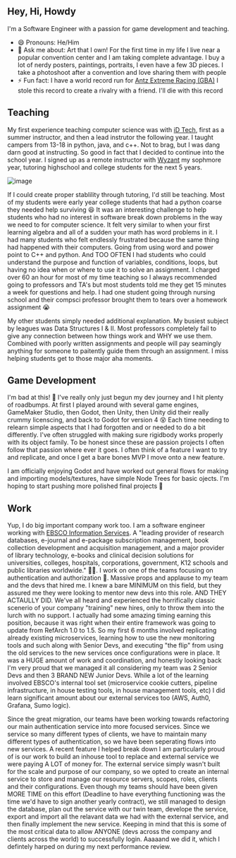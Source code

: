## Hey, Hi, Howdy

I'm a Software Engineer with a passion for game development and teaching. 

- 😄 Pronouns: He/Him
- 💬 Ask me about: Art that I own! For the first time in my life I live near a popular convention center and I am taking complete advantage. I buy a lot of nerdy posters, paintings, portraits, I even have a few 3D pieces. I take a photoshoot after a convention and love sharing them with people
- ⚡ Fun fact: I have a world record run for [Antz Extreme Racing (GBA)](https://www.youtube.com/watch?v=CGz7kTy21qg) I stole this record to create a rivalry with a friend. I'll die with this record


## Teaching
My first experience teaching computer science was with [iD Tech](https://www.idtech.com/), first as a summer instructor, and then a lead instrutor the following year. I taught campers from 13-18 in python, java, and c++. Not to brag, but I was dang darn good at instructing. So good in fact that I decided to continue into the school year. I signed up as a remote instructor with [Wyzant](https://www.wyzant.com/) my sophmore year, tutoring highschool and college students for the next 5 years.

![image](https://github.com/adrian-azan/adrian-azan/assets/21688569/82dacc1f-560c-48d0-8df9-90edc6b318e5)

If I could create proper stablility through tutoring, I'd still be teaching. Most of my students were early year college students that had a python coarse they needed help surviving 😆 It was an interesting challenge to help students who had no interest in software break down problems in the way we need to for computer science. It felt very similar to when your first learning algebra and all of a sudden your math has word problems in it. I had many students who felt endlessly frustrated because the same thing had happened with their computers. Going from using word and power point to C++ and python. And TOO OFTEN I had students who could understand the purpose and function of variables, conditions, loops, but having no idea when or where to use it to solve an assignment. I charged over 60 an hour for most of my time teaching so I always recommended going to professors and TA's but most students told me they get 15 minutes a week for questions and help. I had one student going through nursing school and their compsci professor brought them to tears over a homework assignment 😭

My other students simply needed additional explanation. My busiest subject by leagues was Data Structures I  & II. Most professors completely fail to give any connection between how things work and WHY we use them. Combined with poorly written assignments and people will pay seamingly anything for someone to paitently guide them through an assignment. I miss helping students get to those major aha moments.


## Game Development
I'm bad at this! 🤣 I've really only just begun my dev journey and I hit plenty of roadbumps. At first I played around with several game engines, GameMaker Studio, then Godot, then Unity, then Unity did their really crummy licenscing, and back to Godot for version 4 😵 Each time needing to relearn simple aspects that I had forgotten and or needed to do a bit differently. I've often struggled with making sure rigidbody works properly with its object family. To be honest since these are passion projects I often follow that passion where ever it goes. I often think of a feature I want to try and replicate, and once I get a bare bones MVP I move onto a new feature.

I am officially enjoying Godot and have worked out general flows for making and importing models/textures, have simple Node Trees for basic ojects. I'm hoping to start pushing more polished final projects 🤙

## Work
Yup, I do big important company work too. I am a software engineer working with [EBSCO Information Services](https://www.ebsco.com/about). A "leading provider of research databases, e-journal and e-package subscription management, book collection development and acquisition management, and a major provider of library technology, e-books and clinical decision solutions for universities, colleges, hospitals, corporations, government, K12 schools and public libraries worldwide." 😮‍💨. I work on one of the teams focusing on authentication and authorization 🔐. Massive props and applause to my team and the devs that hired me. I knew a bare MINIMUM on this field, but they assured me they were looking to mentor new devs into this role. AND THEY ACTAULLY DID. We've all heard and experienced the horrifically classic scenerio of your company "training" new hires, only to throw them into the lurch with no support. I actually had some amazing timing earning this position, because it was right when their entire framework was going to update from RefArch 1.0 to 1.5. So my first 6 months involved replicating already existing microservices, learning how to use the new monitoring tools and such along with Senior Devs, and executing "the flip" from using the old services to the new services once configurations were in place. It was a HUGE amount of work and coordination, and honestly looking back I'm very proud that we managed it all considering my team was 2 Senior Devs and then 3 BRAND NEW Junior Devs. While a lot of the learning involved EBSCO's internal tool set (microservice cookie cutters, pipeline infrastructure, in house testing tools, in house management tools, etc) I did learn significant amount about our external services too (AWS, Auth0, Grafana, Sumo logic).

Since the great migration, our teams have been working towards refactoring our main authentication service into more focused services. Since we service so many different types of clients, we have to maintain many different types of authentication, so we have been seperating flows into new services. A recent feature I helped break down I am particularly proud of is our work to build an inhouse tool to replace and external service we were paying A LOT of money for. The external service simply wasn't built for the scale and purpose of our company, so we opted to create an internal service to store and manage our resource servers, scopes, roles, clients and their configurations. Even though my teams should have been given MORE TIME on this effort (Deadline to have everything functioning was the time we'd have to sign another yearly contract), we still managed to design the database, plan out the service with our twin team, develope the service, export and import all the relavant data we had with the external service, and then finally implement the new service. Keeping in mind that this is some of the most critical data to allow ANYONE (devs across the company and clients across the world) to successfully login. Aaaaand we did it, which I defintely harped on during my next performance review.


<!--
**adrian-azan/adrian-azan** is a ✨ _special_ ✨ repository because its `README.md` (this file) appears on your GitHub profile.

Here are some ideas to get you started:

- 🔭 I’m currently working on ...
- 🌱 I’m currently learning ...
- 👯 I’m looking to collaborate on ...
- 🤔 I’m looking for help with ...
- 💬 Ask me about ...
- 📫 How to reach me: ...
- 😄 Pronouns: ...
- ⚡ Fun fact: ...
-->
